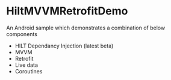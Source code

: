 # HiltMVVMRetrofitDemo
An Android sample which demonstrates a combination of below components

* HILT Dependancy Injection (latest beta)
* MVVM
* Retrofit
* Live data
* Coroutines
